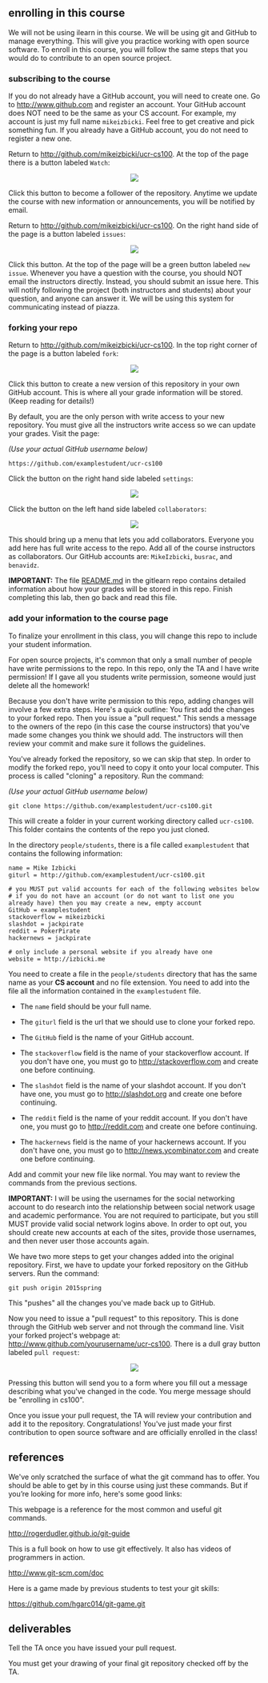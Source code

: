 ﻿
## enrolling in this course

We will not be using ilearn in this course.  We will be using git and GitHub to manage everything.  This will give you practice working with open source software.  To enroll in this course, you will follow the same steps that you would do to contribute to an open source project.

### subscribing to the course

If you do not already have a GitHub account, you will need to create one.  Go to http://www.github.com and register an account.  Your GitHub account does NOT need to be the same as your CS account.  For example, my account is just my full name `mikeizbicki`.  Feel free to get creative and pick something fun.  If you already have a GitHub account, you do not need to register a new one.

Return to http://github.com/mikeizbicki/ucr-cs100. At the top of the page there is a button labeled `Watch`:

<p align="center">
  <img src="https://github.com/thekevinlemon2/ucr-cs100/blob/master/assignments/lab/lab1-git/images/watch.png?raw=true"/>
</p>

Click this button to become a follower of the repository. Anytime we update the course with new information or announcements, you will be notified by email.

Return to http://github.com/mikeizbicki/ucr-cs100.  On the right hand side of the page is a button labeled `issues`:

<p align="center">
  <img src="https://github.com/thekevinlemon2/ucr-cs100/blob/master/assignments/lab/lab1-git/images/issues.png?raw=true"/>
</p>

Click this button.  At the top of the page will be a green button labeled `new issue`.  Whenever you have a question with the course, you should NOT email the instructors directly.  Instead, you should submit an issue here.  This will notify following the project (both instructors and students) about your question, and anyone can answer it.  We will be using this system for communicating instead of piazza.

### forking your repo 

Return to http://github.com/mikeizbicki/ucr-cs100.  In the top right corner of the page is a button labeled `fork`:

<p align="center">
  <img src="https://github.com/thekevinlemon2/ucr-cs100/blob/master/assignments/lab/lab1-git/images/fork.png?raw=true"/>
</p>

Click this button to create a new version of this repository in your own GitHub account.  This is where all your grade information will be stored.  (Keep reading for details!)

By default, you are the only person with write access to your new repository.  You must give all the instructors write access so we can update your grades.  Visit the page:

*(Use your actual GitHub username below)*

```
https://github.com/examplestudent/ucr-cs100
```

Click the button on the right hand side labeled `settings`:

<p align="center">
  <img src="https://github.com/thekevinlemon2/ucr-cs100/blob/master/assignments/lab/lab1-git/images/settings.png?raw=true"/>
</p>

Click the button on the left hand side labeled `collaborators`:

<p align="center">
  <img src="https://github.com/thekevinlemon2/ucr-cs100/blob/master/assignments/lab/lab1-git/images/collaborators.png?raw=true"/>
</p>

This should bring up a menu that lets you add collaborators.  Everyone you add here has full write access to the repo.  Add all of the course instructors as collaborators.  Our GitHub accounts are: `MikeIzbicki`, `busrac`, and `benavidz`.

**IMPORTANT:** The file <a href="https://github.com/mikeizbicki/gitlearn">README.md</a> in the gitlearn repo contains detailed information about how your grades will be stored in this repo.  Finish completing this lab, then go back and read this file.

### add your information to the course page

To finalize your enrollment in this class, you will change this repo to include your student information.

For open source projects, it's common that only a small number of people have write permissions to the repo.  In this repo, only the TA and I have write permission!  If I gave all you students write permission, someone would just delete all the homework!

Because you don't have write permission to this repo, adding changes will involve a few extra steps.  Here's a quick outline:  You first add the changes to your forked repo. Then you issue a "pull request."  This sends a message to the owners of the repo (in this case the course instructors) that you've made some changes you think we should add.  The instructors will then review your commit and make sure it follows the guidelines.

You've already forked the repository, so we can skip that step.  In order to modify the forked repo, you'll need to copy it onto your local computer.  This process is called "cloning" a repository.  Run the command:

*(Use your actual GitHub username below)*

```
git clone https://github.com/examplestudent/ucr-cs100.git
```

This will create a folder in your current working directory called `ucr-cs100`.  This folder contains the contents of the repo you just cloned.

In the directory `people/students`, there is a file called `examplestudent` that contains the following information:

```
name = Mike Izbicki
giturl = http://github.com/examplestudent/ucr-cs100.git

# you MUST put valid accounts for each of the following websites below
# if you do not have an account (or do not want to list one you already have) then you may create a new, empty account
GitHub = examplestudent
stackoverflow = mikeizbicki
slashdot = jackpirate
reddit = PokerPirate
hackernews = jackpirate

# only include a personal website if you already have one
website = http://izbicki.me
```

You need to create a file in the `people/students` directory that has the same name as your **CS account** and no file extension.
You need to add into the file all the information contained in the `examplestudent` file.

* The `name` field should be your full name.

* The `giturl` field is the url that we should use to clone your forked repo.

* The `GitHub` field is the name of your GitHub account.

* The `stackoverflow` field is the name of your stackoverflow account.
If you don't have one, you must go to http://stackoverflow.com and create one before continuing.

* The `slashdot` field is the name of your slashdot account.
If you don't have one, you must go to http://slashdot.org and create one before continuing.

* The `reddit` field is the name of your reddit account.
If you don't have one, you must go to http://reddit.com and create one before continuing.

* The `hackernews` field is the name of your hackernews account.
If you don't have one, you must go to http://news.ycombinator.com and create one before continuing.

Add and commit your new file like normal.
You may want to review the commands from the previous sections.

**IMPORTANT:**
I will be using the usernames for the social networking account to do research into the relationship between social network usage and academic performance.
You are not required to participate, but you still MUST provide valid social network logins above.
In order to opt out, you should create new accounts at each of the sites, provide those usernames, and then never user those accounts again.

We have two more steps to get your changes added into the original repository.
First, we have to update your forked repository on the GitHub servers.
Run the command:

```
git push origin 2015spring
```

This "pushes" all the changes you've made back up to GitHub.

Now you need to issue a "pull request" to this repository.
This is done through the GitHub web server and not through the command line.
Visit your forked project's webpage at: http://www.github.com/yourusername/ucr-cs100.
There is a dull gray button labeled `pull request`:

<p align="center">
  <img src="https://github.com/thekevinlemon2/ucr-cs100/blob/master/assignments/lab/lab1-git/images/pull_request.png?raw=true"/>
</p>

Pressing this button will send you to a form where you fill out a message describing what you've changed in the code.  You merge message should be "enrolling in cs100".

Once you issue your pull request, the TA will review your contribution and add it to the repository.  Congratulations!  You've just made your first contribution to open source software and are officially enrolled in the class!

## references

We've only scratched the surface of what the git command has to offer.  You should be able to get by in this course using just these commands.  But if you’re looking for more info, here's some good links:

This webpage is a reference for the most common and useful git commands.

http://rogerdudler.github.io/git-guide

This is a full book on how to use git effectively.  It also has videos of programmers in action.

http://www.git-scm.com/doc

Here is a game made by previous students to test your git skills:

https://github.com/hgarc014/git-game.git

## deliverables

Tell the TA once you have issued your pull request.

You must get your drawing of your final git repository checked off by the TA.
